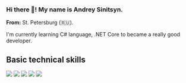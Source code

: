 ### Hi there 👋! My name is Andrey Sinitsyn.
**From:** St. Petersburg (:ru:).

I'm currently learning C# language, .NET Core to became a really good developer.

## Basic technical skills

![](https://img.shields.io/badge/Code-CSharp-informational?style=plastik&logo=c-sharp&logoColor=white)
![](https://img.shields.io/badge/Code-.NET-informational?style=plastik&logo=.net&logoColor=white)
![](https://img.shields.io/badge/DB-SQL-informational?style=plastik&logo=microsoft-sql-server&logoColor=white)
![](https://img.shields.io/badge/Tools-Git-informational?style=plastik&logo=git&logoColor=white)
![](https://img.shields.io/badge/Editors-Visual_Studio-informational?style=plastik&logo=visual-studio&logoColor=white)

